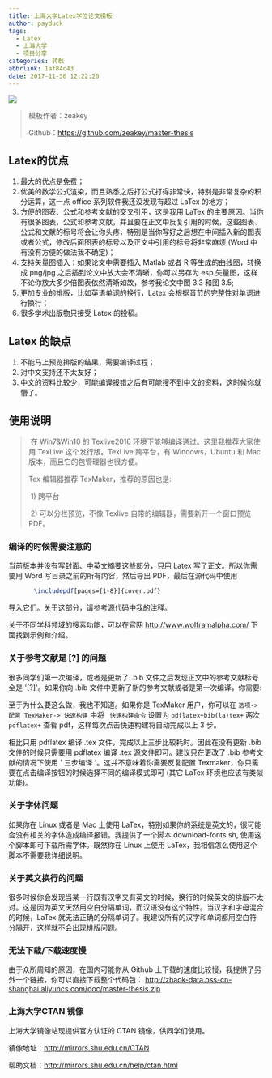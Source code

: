 ```yaml
---
title: 上海大学Latex学位论文模板
author: payduck
tags:
  - Latex
  - 上海大学
  - 项目分享
categories: 转载
abbrlink: 1af84c43
date: 2017-11-30 12:22:20
---
```


![](/blog/img/17夏/6.1.png)

> 模板作者：zeakey
>
> Github：https://github.com/zeakey/master-thesis

<!-- more -->

##  Latex的优点

1. 最大的优点是免费；
2. 优美的数学公式渲染，而且熟悉之后打公式打得非常快，特别是非常复杂的积分运算，这一点 office 系列软件我还没发现有超过 LaTex 的地方；
3. 方便的图表、公式和参考文献的交叉引用，这是我用 LaTex 的主要原因。当你有很多图表，公式和参考文献，并且要在正文中反复引用的时候，这些图表、公式和文献的标号将会让你头疼，特别是当你写好之后想在中间插入新的图表或者公式，修改后面图表的标号以及正文中引用的标号将非常麻烦 (Word 中有没有方便的做法我不确定)；
4. 支持矢量图插入；如果论文中需要插入 Matlab 或者 R 等生成的曲线图，转换成 png/jpg 之后插到论文中放大会不清晰，你可以另存为 esp 矢量图，这样不论你放大多少倍图表依然清晰如故，参考我论文中图 3.3 和图 3.5;
5. 更加专业的排版，比如英语单词的换行，Latex 会根据音节的完整性对单词进行换行；
6. 很多学术出版物只接受 Latex 的投稿。

## Latex 的缺点

1. 不能马上预览排版的结果，需要编译过程；
2. 对中文支持还不太友好；
3. 中文的资料比较少，可能编译报错之后有可能搜不到中文的资料，这时候你就懵了。

## 使用说明

> ​    在 Win7&Win10 的 Texlive2016 环境下能够编译通过。这里我推荐大家使用 TexLive 这个发行版。TexLive 跨平台，有 Windows，Ubuntu 和 Mac 版本，而且它的包管理器也很方便。
>
> Tex 编辑器推荐 TexMaker，推荐的原因也是:
>
> ​        1)  跨平台
>
> ​        2)  可以分栏预览，不像 Texlive 自带的编辑器，需要新开一个窗口预览 PDF。

### 编译的时候需要注意的

当前版本并没有写封面、中英文摘要这些部分，只用 Latex 写了正文。所以你需要用 Word 写目录之前的所有内容，然后导出 PDF，最后在源代码中使用 


```latex
       \includepdf[pages={1-8}]{cover.pdf}
```

导入它们。关于这部分，请参考源代码中我的注释。

关于不同学科领域的搜索功能，可以在官网 http://www.wolframalpha.com/ 下面找到示例和介绍。

### 关于参考文献是 [?] 的问题

很多同学们第一次编译，或者是更新了 .bib 文件之后发现正文中的参考文献标号全是 '[?]'。如果你向 .bib 文件中更新了新的参考文献或者是第一次编译，你需要:

至于为什么要这么做，我也不知道。如果你是 TexMaker 用户，你可以在 ` 选项-> 配置 TexMaker-> 快速构建 ` 中将 ` 快速构建命令` 设置为 `pdflatex+bib(la)tex+` 两次 `pdflatex+` 查看 pdf，这样每次点击快速构建将自动完成以上 3 步。

相比只用 pdflatex 编译 .tex 文件，完成以上三步比较耗时。因此在没有更新 .bib 文件的时候只需要用 pdflatex 编译 .tex 源文件即可。建议只在更改了 .bib 参考文献的情况下使用 ' 三步编译 '。这并不意味着你需要反复配置 Texmaker，你只需要在点击编译按钮的时候选择不同的编译模式即可 (其它 LaTex 环境也应该有类似功能)。

### 关于字体问题

如果你在 Linux 或者是 Mac 上使用 LaTex，特别如果你的系统是英文的，很可能会没有相关的字体造成编译报错。我提供了一个脚本 download-fonts.sh, 使用这个脚本即可下载所需字体。既然你在 Linux 上使用 LaTex，我相信怎么使用这个脚本不需要我详细说明。

###  关于英文换行的问题

很多时候你会发现当某一行既有汉字又有英文的时候，换行的时候英文的排版不太对。这是因为英文天然用空白分隔单词，而汉语没有这个特性。当汉字和字母混合的时候，LaTex 就无法正确的分隔单词了。我建议所有的汉字和单词都用空白符分隔开，这样就不会出现排版问题。

###  无法下载/下载速度慢

由于众所周知的原因，在国内可能你从 Github 上下载的速度比较慢，我提供了另外一个链接，你可以直接下载整个代码包： http://zhaok-data.oss-cn-shanghai.aliyuncs.com/doc/master-thesis.zip

### 上海大学CTAN 镜像

上海大学镜像站现提供官方认证的 CTAN 镜像，供同学们使用。

镜像地址：http://mirrors.shu.edu.cn/CTAN

帮助文档：http://mirrors.shu.edu.cn/help/ctan.html

